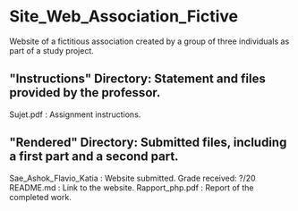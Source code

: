 # Site_Web_Association_Fictive
Website of a fictitious association created by a group of three individuals as part of a study project.

## "Instructions" Directory: Statement and files provided by the professor.
Sujet.pdf : Assignment instructions.

## "Rendered" Directory: Submitted files, including a first part and a second part.

Sae_Ashok_Flavio_Katia : Website submitted. Grade received: ?/20
README.md : Link to the website.
Rapport_php.pdf : Report of the completed work.
